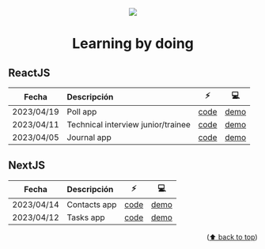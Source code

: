 <a name="readme-top"></a>

<div align="center">
  <img src="https://skillicons.dev/icons?i=astro,go,next,nodejs,react,svelte,dotnet" />
  <h1>Learning by doing</h1>
</div>

## ReactJS

| Fecha      | Descripción                        | :zap:                                                                                                      | :computer: |
| ---------- | :--------------------------------- | ---------------------------------------------------------------------------------------------------------- | ---------- |
| 2023/04/19 | Poll app                           | [code](https://github.com/refpx/learning-by-doing/tree/main/code/react/poll-app)                           | [demo](#)  |
| 2023/04/11 | Technical interview junior/trainee | [code](https://github.com/refpx/learning-by-doing/tree/main/code/react/technical-interview-junior-trainee) | [demo](#)  |
| 2023/04/05 | Journal app                        | [code](https://github.com/refpx/learning-by-doing/tree/main/code/react/journal-app)                        | [demo](#)  |

## NextJS

| Fecha      | Descripción  | :zap:                                                                               | :computer: |
| ---------- | :----------- | ----------------------------------------------------------------------------------- | ---------- |
| 2023/04/14 | Contacts app | [code](https://github.com/refpx/learning-by-doing/tree/main/code/next/contacts-app) | [demo](#)  |
| 2023/04/12 | Tasks app    | [code](https://github.com/refpx/learning-by-doing/tree/main/code/next/tasks-app)    | [demo](#)  |

<p align="right">(<a target="_blank" href="#readme-top">⬆️ back to top</a>)</p>

